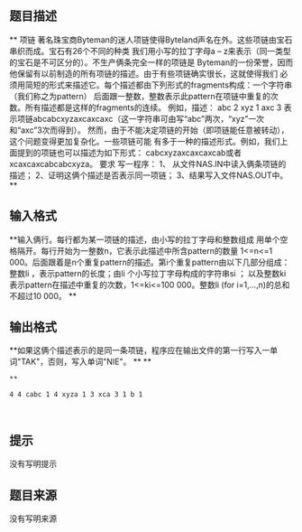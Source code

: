 


## 题目描述
** 项链 
著名珠宝商Byteman的迷人项链使得Byteland声名在外。这些项链由宝石串织而成。宝石有26个不同的种类 
我们用小写的拉丁字母a – z来表示（同一类型的宝石是不可区分的）。不生产俩条完全一样的项链是 
Byteman的一份荣誉，因而他保留有以前制造的所有项链的描述。由于有些项链确实很长，这就使得我们 
必须用简短的形式来描述它。每个描述都由下列形式的fragments构成：一个字符串（我们称之为pattern） 
后面跟一整数，整数表示此pattern在项链中重复的次数。所有描述都是这样的fragments的连续。 
例如，描述： 
abc 2 xyz 1 axc 3 
表示项链abcabcxyzaxcaxcaxc（这一字符串可由写“abc”两次，“xyz”一次和“axc”3次而得到）。 
然而，由于不能决定项链的开始（即项链能任意被转动），这个问题变得更加复杂化。一些项链可能 
有多于一种的描述形式。例如，我们上面提到的项链也可以描述为如下形式： 
cabcxyzaxcaxcaxcab或者xcaxcaxcabcabcxyza。 
要求 
写一程序： 
1、 从文件NAS.IN中读入俩条项链的描述； 
2、证明这俩个描述是否表示同一项链； 
3、结果写入文件NAS.OUT中。 
** 
## 输入格式
**输入俩行。每行都为某一项链的描述，由小写的拉丁字母和整数组成 
用单个空格隔开。每行开始为一整数n，它表示此描述中所含pattern的数量 
1<=n<=1 000。后面跟着是n个重复pattern的描述。第i个重复pattern由以下几部分组成： 
整数li ，表示pattern的长度；由li 个小写拉丁字母构成的字符串si ； 
以及整数ki表示pattern在描述中重复的次数，1<=ki<=100 000。整数li (for i=1,...,n)的总和不超过10 000。 
** 
## 输出格式
**如果这俩个描述表示的是同一条项链，程序应在输出文件的第一行写入一单词"TAK"，否则，写入单词"NIE"。 
** 
**


```
** 
```


```input13 3 abc 2 3 xyz 1 3 axc 3
4 4 cabc 1 4 xyza 1 3 xca 3 1 b 1


```

```output1TAK
```

## 提示
没有写明提示
## 题目来源
没有写明来源


